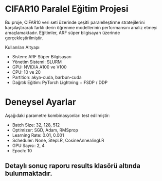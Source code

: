 # CIFAR10 Paralel Eğitim Projesi 

Bu proje, CIFAR10 veri seti üzerinde çeşitli paralelleştirme stratejilerini karşılaştırarak farklı derin öğrenme modellerinin performansını analiz etmeyi amaçlamaktadır.
Eğitimler, ARF süper bilgisayarı üzerinde gerçekleştirilmiştir.


Kullanılan Altyapı

- Sistem: ARF Süper Bilgisayarı
- Yönetim Sistemi: SLURM
- GPU: NVIDIA A100 ve V100
- CPU: 10 ve 20
- Partition: akya-cuda, barbun-cuda
- Dağıtık Eğitim: PyTorch Lightning + FSDP / DDP

# Deneysel Ayarlar

Aşağıdaki parametre kombinasyonları test edilmiştir:

- Batch Size: 32, 128, 512
- Optimizer: SGD, Adam, RMSprop
- Learning Rate: 0.01, 0.001
- Scheduler: None, StepLR, CosineAnnealingLR
- GPU Sayısı: 2, 4
- Epoch: 10 

## Detaylı sonuç raporu results klasörü altında bulunmaktadır.
